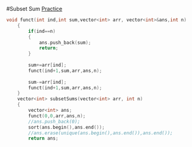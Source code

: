 #Subset Sum <a href="https://practice.geeksforgeeks.org/problems/subset-sums2234/1?utm_source=youtube&utm_medium=collab_striver_ytdescription&utm_campaign=subset-sums"> Practice </a>

```cpp
void funct(int ind,int sum,vector<int> arr, vector<int>&ans,int n)
    {
        if(ind==n)
        {
            ans.push_back(sum);
            return;
        }
        
        sum+=arr[ind];
        funct(ind+1,sum,arr,ans,n);
        
        sum-=arr[ind];
        funct(ind+1,sum,arr,ans,n);
    }
    vector<int> subsetSums(vector<int> arr, int n)
    {
        vector<int> ans;
        funct(0,0,arr,ans,n);
        //ans.push_back(0);
        sort(ans.begin(),ans.end());
        //ans.erase(unique(ans.begin(),ans.end()),ans.end());
        return ans;